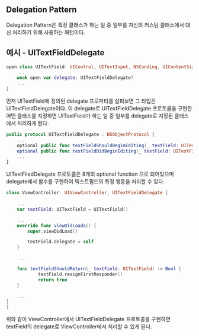 ## Delegation Pattern

Delegation Pattern은 특정 클래스가 하는 일 중 일부를 자신의 커스텀 클래스에서 대신 처리하기 위해 사용하는 패턴이다.

## 예시 - UITextFieldDelegate

```swift
open class UITextField: UIControl, UITextInput, NSConding, UIContentSizeCategoryAdjusting {
	...
	weak open var delegate: UITextFieldDelegate?
	...
}
```

먼저 UITextField에 정의된 delegate 프로퍼티를 살펴보면 그 타입은 UITextFieldDelegate이다. 이 delegate로 UITextFieldDelegate 프로토콜을 구현한 어떤 클래스를 지정하면 UITextField가 하는 일 중 일부를 delegate로 지정된 클래스에서 처리하게 된다.

```swift
public protocol UITextFieldDelegate : NSObjectProtocol {
	...
	optional public func textFieldShouldBeginEditing(_ textField: UITextField) -> Bool
	optional public func textFieldDidBeginEditing(_ textField: UITextField)
	...
}
```

UITextFiledDelegate 프로토콜은 8개의 optional function 으로 되어있으며 delegate에서 함수를 구현하여 텍스트필드의 특정 행동을 처리할 수 있다.

```swift
class ViewController: UIViewController, UITextFieldDelegate {
	
	...
	var textField: UITextField = UITextField()

	...
	override func viewDidLoada() {
		super.viewDidLoad()

		textField.delegate = self
	}

	...

	func textFieldShouldReturn(_ textField: UITextField) -> Bool {
            textField.resignFirstResponder()
            return true
    }

    ...
}
}
```

위와 같이 ViewController에서 UITextFieldDelegate 프로토콜을 구현하면 textField의 delegate로 ViewController에서 처리할 수 있게 된다.
